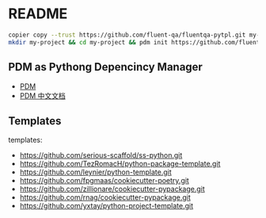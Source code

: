 # README

```sh
copier copy --trust https://github.com/fluent-qa/fluentqa-pytpl.git my-project
mkdir my-project && cd my-project && pdm init https://github.com/fluent-qa/fluentqa-pytpl.git 
```

## PDM as Pythong Depencincy Manager

- [PDM](https://pdm.fming.dev/)
- [PDM 中文文档](https://pdm.fming.dev/zh_CN/latest/index.html)

## Templates

templates:
  - https://github.com/serious-scaffold/ss-python.git
  - https://github.com/TezRomacH/python-package-template.git
  - https://github.com/leynier/python-template.git
  - https://github.com/fpgmaas/cookiecutter-poetry.git
  - https://github.com/zillionare/cookiecutter-pypackage.git
  - https://github.com/rnag/cookiecutter-pypackage.git
  - https://github.com/yxtay/python-project-template.git

